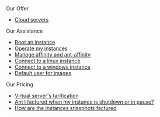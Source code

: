 Our Offer                                                            
                                                                      
*   [Cloud servers](https://www.cloudwatt.com/fr/produits/serveurs/fonctionnalites.html)                
                         
Our Assistance                                                           
                                                                      
*   [Boot an instance](https://support.cloudwatt.com/debuter/cons-3-configurer-lancer-instance.html)                                                            
*   [Operate my instances](https://support.cloudwatt.com/kb/faq/serveurs-cloud/quelles-sont-les-principales-actions-realisables-sur-mon-instance-et-quelles-sont-les-limitations.html)          
*   [Manage affinity and ant-affinity](https://support.cloudwatt.com/debuter/affinite-1.html)    
*   [Connect to a linux instance](https://dev.cloudwatt.com/fr/communaute.html)  
*   [Connect to a windows instance](https://dev.cloudwatt.com/fr/communaute.html)                                     
*   [Default user for images](https://dev.cloudwatt.com/fr/communaute.html) 
   
Our Pricing                                                           
                                                                      
*   [Virtual server's tarification](https://www.cloudwatt.com/fr/produits/tarifs.html#serveurs)
*   [Am I factured when my instance is shutdown or in pause?](https://support.cloudwatt.com/kb/faq/paiement-et-facturation/suis-je-facture-si-mon-instance-est-arrete-ou-en-pause.html)
*   [How are the instances snasphots factured](https://support.cloudwatt.com/kb/faq/paiement-et-facturation/comment-mes-instantanes-sont-ils-factures.html)
